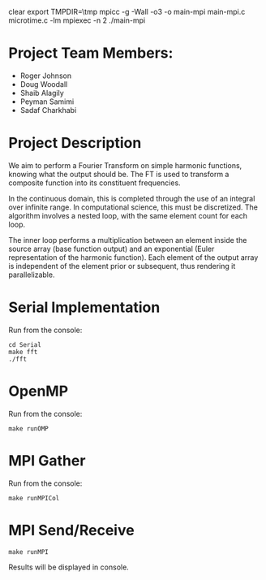 clear
export TMPDIR=\tmp
mpicc -g -Wall -o3 -o main-mpi main-mpi.c microtime.c -lm
mpiexec -n 2 ./main-mpi

# Project Team Members:

- Roger Johnson
- Doug Woodall
- Shaib Alagily
- Peyman Samimi
- Sadaf Charkhabi

# Project Description

We aim to perform a Fourier Transform on simple harmonic functions, knowing what the output should be. The FT is used to transform a composite function into its constituent frequencies.

In the continuous domain, this is completed through the use of an integral over infinite range. In computational science, this must be discretized. The algorithm involves a nested loop, with the same element count for each loop.

The inner loop performs a multiplication between an element inside the source array (base function output) and an exponential (Euler representation of the harmonic function). Each element of the output array is independent of the element prior or subsequent, thus rendering it parallelizable.

# Serial Implementation

Run from the console:

```
cd Serial
make fft
./fft
```

# OpenMP

Run from the console:

```
make runOMP
```

# MPI Gather

Run from the console:

```
make runMPICol
```

# MPI Send/Receive

```
make runMPI
```

Results will be displayed in console.
